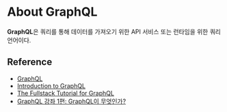 # About GraphQL

**GraphQL**은 쿼리를 통해 데이터를 가져오기 위한 API 서비스 또는 런타임을 위한 쿼리 언어이다. 

## Reference

* [GraphQL](https://graphql.org/)
* [Introduction to GraphQL](https://graphql.org/learn/)
* [The Fullstack Tutorial for GraphQL](https://www.howtographql.com/)
* [GraphQL 강좌 1편: GraphQL이 무엇인가?](https://velopert.com/2318)